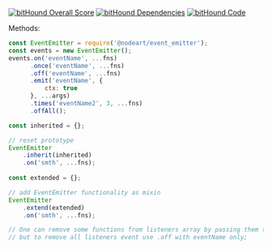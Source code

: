 [![bitHound Overall Score](https://www.bithound.io/github/NodeArt/EventEmitter/badges/score.svg)](https://www.bithound.io/github/NodeArt/EventEmitter)
[![bitHound Dependencies](https://www.bithound.io/github/NodeArt/EventEmitter/badges/dependencies.svg)](https://www.bithound.io/github/NodeArt/EventEmitter/master/dependencies/npm)
[![bitHound Code](https://www.bithound.io/github/NodeArt/EventEmitter/badges/code.svg)](https://www.bithound.io/github/NodeArt/EventEmitter)

Methods:
```javascript
const EventEmitter = require('@nodeart/event_emitter');
const events = new EventEmitter();
events.on('eventName', ...fns)
      .once('eventName', ...fns)
      .off('eventName', ...fns)
      .emit('eventName', {
          ctx: true
      }, ...args)
      .times('eventName2', 3, ...fns)
      .offAll();

const inherited = {};

// reset prototype
EventEmitter
    .inherit(inherited)
    .on('smth', ...fns);
    
const extended = {};

// add EventEmitter functionality as mixin
EventEmitter
    .extend(extended)
    .on('smth', ...fns);

// One can remove some functions from listeners array by passing them to .off method,
// but to remove all listeners event use .off with eventName only;
```
